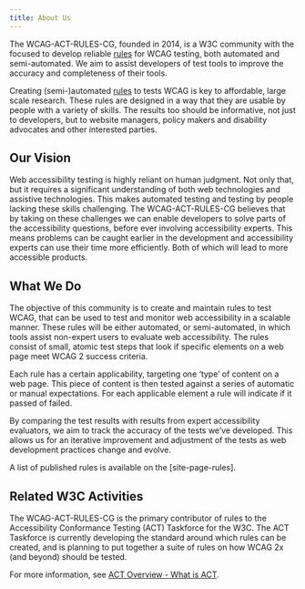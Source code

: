 ```yaml
---
title: About Us
---
```



The WCAG-ACT-RULES-CG, founded in 2014, is a W3C community with the focused to develop reliable [rules](pages/rules.html) for WCAG testing, both automated and semi-automated. We aim to assist developers of test tools to improve the accuracy and completeness of their tools.

Creating (semi-)automated [rules](pages/rules.html) to tests WCAG is key to affordable, large scale research. These rules are designed in a way that they are usable by people with a variety of skills. The results too should be informative, not just to developers, but to website managers, policy makers and disability advocates and other interested parties.


## Our Vision

Web accessibility testing is highly reliant on human judgment. Not only that, but it requires a significant understanding of both web technologies and assistive technologies. This makes automated testing and testing by people lacking these skills challenging. The WCAG-ACT-RULES-CG believes that by taking on these challenges we can enable developers to solve parts of the accessibility questions, before ever involving accessibility experts. This means problems can be caught earlier in the development and accessibility experts can use their time more efficiently. Both of which will lead to more accessible products.

## What We Do

The objective of this community is to create and maintain rules to test WCAG, that can be used to test and monitor web accessibility in a scalable manner. These rules will be either automated, or semi-automated, in which tools assist non-expert users to evaluate web accessibility. The rules consist of small, atomic test steps that look if specific elements on a web page meet WCAG 2 success criteria.

Each rule has a certain applicability, targeting one ‘type’ of content on a web page. This piece of content is then tested against a series of automatic or manual expectations. For each applicable element a rule will indicate if it passed of failed.

By comparing the test results with results from expert accessibility evaluators, we aim to track the accuracy of the tests we’ve developed. This allows us for an iterative improvement and adjustment of the tests as web development practices change and evolve.

A list of published rules is available on the [site-page-rules].


## Related W3C Activities

The WCAG-ACT-RULES-CG is the primary contributor of rules to the Accessibility Conformance Testing (ACT) Taskforce for the W3C. The ACT Taskforce is currently developing the standard around which rules can be created, and is planning to put together a suite of rules on how WCAG 2x (and beyond) should be tested.

For more information, see [ACT Overview - What is ACT](https://www.w3.org/WAI/GL/task-forces/conformance-testing/wiki/ACT_Overview_-_What_is_ACT).
